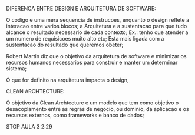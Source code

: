 DIFERENCA ENTRE DESIGN E ARQUITETURA DE SOFTWARE:

O codigo e uma mera sequencia de instrucoes, enquanto o design reflete a interacao entre varios blocos;
a Arquitetura e a sustentacao para que tudo alcance o resultado necessario de cada contexto;
Ex.: tenho que atender a um numero de requisicoes muito alto etc; Esta mais ligada com a sustentacao
do resultado que queremos obeter;

Robert Martin diz que o objetivo da arquitetura de software e minimizar os recursos humanos necessarios
para construir e manter um determinar sistema;


O que for definito na arquitetura impacta o design, 


CLEAN ARCHTECTURE:

O objetivo da Clean Archtecture e um modelo que tem como objetivo o desacoplamento entre
as regras de negocio, ou dominio, da aplicacao e os recursos externos, como frameworks e banco de dados;


STOP AULA 3 2:29
